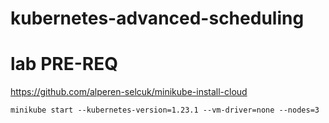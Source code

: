 # kubernetes-advanced-scheduling

# lab PRE-REQ

https://github.com/alperen-selcuk/minikube-install-cloud

```
minikube start --kubernetes-version=1.23.1 --vm-driver=none --nodes=3
```
